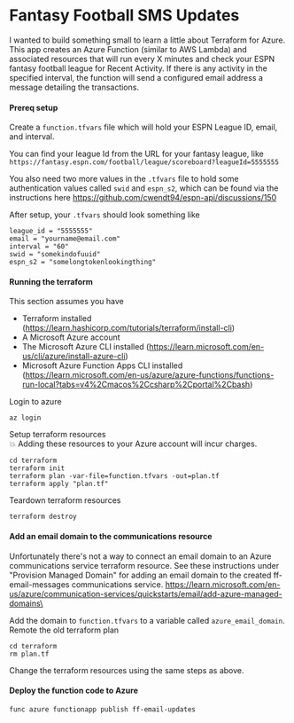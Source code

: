 # Fantasy Football SMS Updates

I wanted to build something small to learn a little about Terraform for Azure. This app creates an Azure Function (similar to AWS Lambda) and associated resources that will run every X minutes and check your ESPN fantasy football league for Recent Activity. If there is any activity in the specified interval, the function will send a configured email address a  message detailing the transactions.

#### Prereq setup
Create a `function.tfvars` file which will hold your ESPN League ID, email, and interval. 

You can find your league Id from the URL for your fantasy league, like
`https://fantasy.espn.com/football/league/scoreboard?leagueId=5555555`

You also need two more values in the `.tfvars` file to hold some authentication values called `swid` and `espn_s2`, which can be found via the instructions here https://github.com/cwendt94/espn-api/discussions/150

After setup, your `.tfvars` should look something like
```
league_id = "5555555"
email = "yourname@email.com"
interval = "60"
swid = "somekindofuuid"
espn_s2 = "somelongtokenlookingthing"
```

#### Running the terraform
This section assumes you have
- Terraform installed (https://learn.hashicorp.com/tutorials/terraform/install-cli)
- A Microsoft Azure account
- The Microsoft Azure CLI installed (https://learn.microsoft.com/en-us/cli/azure/install-azure-cli)
- Microsoft Azure Function Apps CLI installed (https://learn.microsoft.com/en-us/azure/azure-functions/functions-run-local?tabs=v4%2Cmacos%2Ccsharp%2Cportal%2Cbash)

Login to azure
```
az login
```
Setup terraform resources\
:boom: Adding these resources to your Azure account will incur charges.
```
cd terraform
terraform init
terraform plan -var-file=function.tfvars -out=plan.tf
terraform apply "plan.tf"
```
Teardown terraform resources
```
terraform destroy
```

#### Add an email domain to the communications resource
Unfortunately there's not a way to connect an email domain to an Azure communications service terraform resource. See these instructions under "Provision Managed Domain" for adding an email domain to the created ff-email-messages communications service. https://learn.microsoft.com/en-us/azure/communication-services/quickstarts/email/add-azure-managed-domains\

Add the domain to `function.tfvars` to a variable called `azure_email_domain`.\
Remote the old terraform plan
```
cd terraform
rm plan.tf
```
Change the terraform resources using the same steps as above.

#### Deploy the function code to Azure
```
func azure functionapp publish ff-email-updates
```